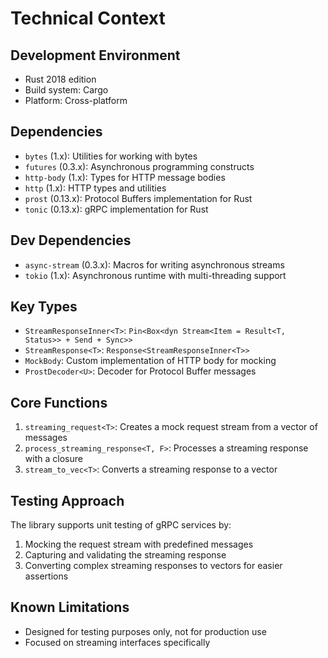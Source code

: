 # Technical Context

## Development Environment
- Rust 2018 edition
- Build system: Cargo
- Platform: Cross-platform

## Dependencies
- `bytes` (1.x): Utilities for working with bytes
- `futures` (0.3.x): Asynchronous programming constructs
- `http-body` (1.x): Types for HTTP message bodies
- `http` (1.x): HTTP types and utilities
- `prost` (0.13.x): Protocol Buffers implementation for Rust
- `tonic` (0.13.x): gRPC implementation for Rust

## Dev Dependencies
- `async-stream` (0.3.x): Macros for writing asynchronous streams
- `tokio` (1.x): Asynchronous runtime with multi-threading support

## Key Types
- `StreamResponseInner<T>`: `Pin<Box<dyn Stream<Item = Result<T, Status>> + Send + Sync>>`
- `StreamResponse<T>`: `Response<StreamResponseInner<T>>`
- `MockBody`: Custom implementation of HTTP body for mocking
- `ProstDecoder<U>`: Decoder for Protocol Buffer messages

## Core Functions
1. `streaming_request<T>`: Creates a mock request stream from a vector of messages
2. `process_streaming_response<T, F>`: Processes a streaming response with a closure
3. `stream_to_vec<T>`: Converts a streaming response to a vector

## Testing Approach
The library supports unit testing of gRPC services by:
1. Mocking the request stream with predefined messages
2. Capturing and validating the streaming response
3. Converting complex streaming responses to vectors for easier assertions

## Known Limitations
- Designed for testing purposes only, not for production use
- Focused on streaming interfaces specifically
